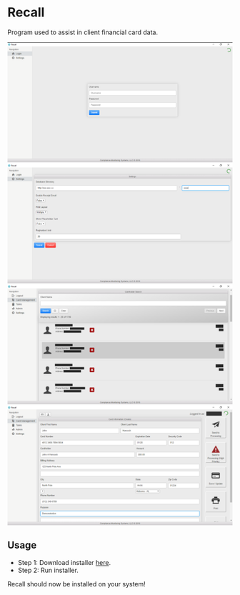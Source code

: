 # Recall

Program used to assist in client financial card data.

![Screenshot](recall.png)
![Screenshot](recall_1.png)
![Screenshot](recall_2.png)
![Screenshot](recall_3.png)

## Usage
- Step 1: Download installer [here](https://github.com/CMSDev2809/recall/releases/latest).
- Step 2: Run installer.

Recall should now be installed on your system!
